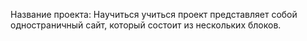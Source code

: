 Название проекта: Научиться учиться
проект представляет собой одностраничный сайт, который состоит из нескольких блоков.